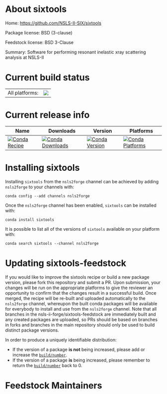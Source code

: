About sixtools
==============

Home: https://github.com/NSLS-II-SIX/sixtools

Package license: BSD (3-clause)

Feedstock license: BSD 3-Clause

Summary: Software for performing resonant inelastic xray scattering analysis at NSLS-II



Current build status
====================


<table><tr><td>All platforms:</td>
    <td>
      <a href="https://dev.azure.com/nsls2forge/nsls2forge/_build/latest?definitionId=97&branchName=master">
        <img src="https://dev.azure.com/nsls2forge/nsls2forge/_apis/build/status/sixtools-feedstock?branchName=master">
      </a>
    </td>
  </tr>
</table>

Current release info
====================

| Name | Downloads | Version | Platforms |
| --- | --- | --- | --- |
| [![Conda Recipe](https://img.shields.io/badge/recipe-sixtools-green.svg)](https://anaconda.org/nsls2forge/sixtools) | [![Conda Downloads](https://img.shields.io/conda/dn/nsls2forge/sixtools.svg)](https://anaconda.org/nsls2forge/sixtools) | [![Conda Version](https://img.shields.io/conda/vn/nsls2forge/sixtools.svg)](https://anaconda.org/nsls2forge/sixtools) | [![Conda Platforms](https://img.shields.io/conda/pn/nsls2forge/sixtools.svg)](https://anaconda.org/nsls2forge/sixtools) |

Installing sixtools
===================

Installing `sixtools` from the `nsls2forge` channel can be achieved by adding `nsls2forge` to your channels with:

```
conda config --add channels nsls2forge
```

Once the `nsls2forge` channel has been enabled, `sixtools` can be installed with:

```
conda install sixtools
```

It is possible to list all of the versions of `sixtools` available on your platform with:

```
conda search sixtools --channel nsls2forge
```




Updating sixtools-feedstock
===========================

If you would like to improve the sixtools recipe or build a new
package version, please fork this repository and submit a PR. Upon submission,
your changes will be run on the appropriate platforms to give the reviewer an
opportunity to confirm that the changes result in a successful build. Once
merged, the recipe will be re-built and uploaded automatically to the
`nsls2forge` channel, whereupon the built conda packages will be available for
everybody to install and use from the `nsls2forge` channel.
Note that all branches in the nsls-ii-forge/sixtools-feedstock are
immediately built and any created packages are uploaded, so PRs should be based
on branches in forks and branches in the main repository should only be used to
build distinct package versions.

In order to produce a uniquely identifiable distribution:
 * If the version of a package **is not** being increased, please add or increase
   the [``build/number``](https://conda.io/docs/user-guide/tasks/build-packages/define-metadata.html#build-number-and-string).
 * If the version of a package **is** being increased, please remember to return
   the [``build/number``](https://conda.io/docs/user-guide/tasks/build-packages/define-metadata.html#build-number-and-string)
   back to 0.

Feedstock Maintainers
=====================


